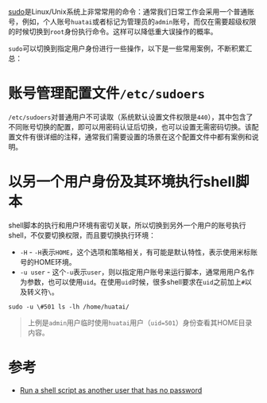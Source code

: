[sudo](https://en.wikipedia.org/wiki/Sudo)是Linux/Unix系统上非常常用的命令：通常我们日常工作会采用一个普通账号，例如，个人账号`huatai`或者标记为管理员的`admin`账号，而仅在需要超级权限的时候切换到`root`身份执行命令。这样可以降低重大误操作的概率。

`sudo`可以切换到指定用户身份进行一些操作，以下是一些常用案例，不断积累汇总：

# 账号管理配置文件`/etc/sudoers`

`/etc/sudoers`对普通用户不可读取（系统默认设置文件权限是`440`），其中包含了不同账号切换的配置，即可以用密码认证后切换，也可以设置无需密码切换。该配置文件有很详细的注释，通常我们需要设置的场景在这个配置文件中都有案例和说明。

# 以另一个用户身份及其环境执行shell脚本

shell脚本的执行和用户环境有密切关联，所以切换到另外一个用户的账号执行shell，不仅要切换权限，而且要切换执行环境：

* `-H` - `-H`表示`HOME`，这个选项和策略相关，有可能是默认特性，表示使用米标账号的HOME环境。
* `-u user` - 这个`-u`表示`user`，则以指定用户账号来运行脚本，通常用用户名作为参数，也可以使用`uid`。在使用`uid`时候，很多shell要求在`uid`之前加上`#`以及转义符`\`。

```
sudo -u \#501 ls -lh /home/huatai/
```

> 上例是`admin`用户临时使用`huatai`用户（`uid=501`）身份查看其HOME目录内容。

# 参考

* [Run a shell script as another user that has no password](https://askubuntu.com/questions/294736/run-a-shell-script-as-another-user-that-has-no-password)